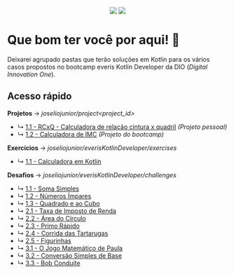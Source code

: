 <p align="center">
  <img src="https://badges.pufler.dev/created/joseliojunior/everis-kotlin-developer">
  <img src="https://badges.pufler.dev/updated/joseliojunior/everis-kotlin-developer">
</p>

# Que bom ter você por aqui! 🤩

Deixarei agrupado pastas que terão soluções em Kotlin para os vários casos propostos no bootcamp everis Kotlin Developer da DIO (*Digital Innovation One*).

## Acesso rápido

**Projetos** → *joseliojunior/project<project_id>*

- ↳	[1.1 - RCxQ - Calculadora de relação cintura x quadril](https://github.com/joseliojunior/project000_RCxQ) *(Projeto pessoal)* 
- ↳	[1.2 - Calculadora de IMC](https://github.com/joseliojunior/project001_bmi_calculator) *(Projeto do bootcamp)* 

**Exercícios** → *joseliojunior/everisKotlinDeveloper/exercises*

- ↳	[1.1 - Calculadora em Kotlin](https://github.com/joseliojunior/everisKotlinDeveloper/tree/master/exercises)


**Desafios** → *joseliojunior/everisKotlinDeveloper/challenges*

- ↳	[1.1 - Soma Simples](https://github.com/joseliojunior/everisKotlinDeveloper/blob/master/challenges/firstgroup/01.%20Soma%20Simples.kt)
- ↳	[1.2 - Números Ímpares](https://github.com/joseliojunior/everisKotlinDeveloper/blob/master/challenges/firstgroup/02.%20N%C3%BAmeros%20%C3%8Dmpares.kt)
- ↳	[1.3 - Quadrado e ao Cubo](https://github.com/joseliojunior/everisKotlinDeveloper/blob/master/challenges/firstgroup/03.%20Quadrado%20e%20ao%20Cubo.kt)
- ↳	[2.1 - Taxa de Imposto de Renda](https://github.com/joseliojunior/everisKotlinDeveloper/blob/master/challenges/secondgroup/01.%20Taxa%20de%20Imposto%20de%20Renda.kt)
- ↳	[2.2 - Área do Círculo](https://github.com/joseliojunior/everisKotlinDeveloper/blob/master/challenges/secondgroup/02.%20%C3%81rea%20do%20C%C3%ADrculo.kt)
- ↳	[2.3 - Primo Rápido](https://github.com/joseliojunior/everisKotlinDeveloper/blob/master/challenges/secondgroup/03.%20Primo%20R%C3%A1pido.kt)
- ↳	[2.4 - Corrida das Tartarugas](https://github.com/joseliojunior/everisKotlinDeveloper/blob/master/challenges/secondgroup/04.%20Corrida%20das%20Tartarugas.kt)
- ↳	[2.5 - Figurinhas](https://github.com/joseliojunior/everisKotlinDeveloper/blob/master/challenges/secondgroup/05.%20Figurinhas.kt)
- ↳	[3.1 - O Jogo Matemático de Paula](https://github.com/joseliojunior/everisKotlinDeveloper/blob/master/challenges/thirdgroup/01.%20O%20Jogo%20Matem%C3%A1tico%20de%20Paula.kt)
- ↳	[3.2 - Conversão Simples de Base](https://github.com/joseliojunior/everisKotlinDeveloper/blob/master/challenges/thirdgroup/02.%20Convers%C3%A3o%20Simples%20de%20Base.kt)
- ↳	[3.3 - Bob Conduíte](https://github.com/joseliojunior/everisKotlinDeveloper/blob/master/challenges/thirdgroup/03.%20Bob%20Condu%C3%ADte.kt)

